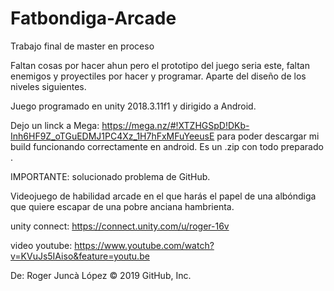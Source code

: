 # Fatbondiga-Arcade

Trabajo final de master en proceso

Faltan cosas por hacer ahun pero el prototipo del juego seria este, faltan enemigos y proyectiles por hacer y programar. Aparte del diseño de los niveles siguientes.

Juego programado en unity 2018.3.11f1 y dirigido a Android.

Dejo un linck a Mega: https://mega.nz/#!XTZHGSpD!DKb-Inh6HF9Z_oTGuEDMJ1PC4Xz_1H7hFxMFuYeeusE para poder descargar mi build funcionando correctamente en android. Es un .zip con todo preparado .

IMPORTANTE: solucionado problema de GitHub.

Videojuego de habilidad arcade en el que harás el papel de una albóndiga que quiere escapar
de una pobre anciana hambrienta.


unity connect:
https://connect.unity.com/u/roger-16v

video youtube:
https://www.youtube.com/watch?v=KVuJs5IAiso&feature=youtu.be

De: Roger Juncà López
© 2019 GitHub, Inc.
